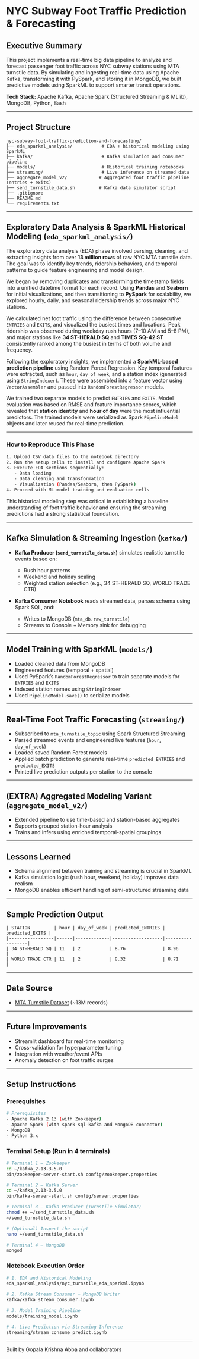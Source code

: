 # NYC Subway Foot Traffic Prediction & Forecasting

## Executive Summary

This project implements a real-time big data pipeline to analyze and forecast passenger foot traffic across NYC subway stations using MTA turnstile data. By simulating and ingesting real-time data using Apache Kafka, transforming it with PySpark, and storing it in MongoDB, we built predictive models using SparkML to support smarter transit operations.

**Tech Stack:**
Apache Kafka, Apache Spark (Structured Streaming & MLlib), MongoDB, Python, Bash

---

## Project Structure

```
nyc-subway-foot-traffic-prediction-and-forecasting/
├── eda_sparkml_analysis/           # EDA + historical modeling using SparkML
├── kafka/                          # Kafka simulation and consumer pipeline
├── models/                         # Historical training notebooks
├── streaming/                      # Live inference on streamed data
├── aggregate_model_v2/            # Aggregated foot traffic pipeline (entries + exits)
├── send_turnstile_data.sh         # Kafka data simulator script
├── .gitignore
├── README.md
└── requirements.txt
```

---

## Exploratory Data Analysis & SparkML Historical Modeling (`eda_sparkml_analysis/`)

The exploratory data analysis (EDA) phase involved parsing, cleaning, and extracting insights from over **13 million rows** of raw NYC MTA turnstile data. The goal was to identify key trends, ridership behaviors, and temporal patterns to guide feature engineering and model design.

We began by removing duplicates and transforming the timestamp fields into a unified datetime format for each record. Using **Pandas** and **Seaborn** for initial visualizations, and then transitioning to **PySpark** for scalability, we explored hourly, daily, and seasonal ridership trends across major NYC stations.

We calculated net foot traffic using the difference between consecutive `ENTRIES` and `EXITS`, and visualized the busiest times and locations. Peak ridership was observed during weekday rush hours (7–10 AM and 5–8 PM), and major stations like **34 ST-HERALD SQ** and **TIMES SQ-42 ST** consistently ranked among the busiest in terms of both volume and frequency.

Following the exploratory insights, we implemented a **SparkML-based prediction pipeline** using Random Forest Regression. Key temporal features were extracted, such as `hour`, `day_of_week`, and a station index (generated using `StringIndexer`). These were assembled into a feature vector using `VectorAssembler` and passed into `RandomForestRegressor` models.

We trained two separate models to predict `ENTRIES` and `EXITS`. Model evaluation was based on RMSE and feature importance scores, which revealed that **station identity** and **hour of day** were the most influential predictors. The trained models were serialized as Spark `PipelineModel` objects and later reused for real-time prediction.

---

### How to Reproduce This Phase

```bash
1. Upload CSV data files to the notebook directory
2. Run the setup cells to install and configure Apache Spark
3. Execute EDA sections sequentially:
   - Data loading
   - Data cleaning and transformation
   - Visualization (Pandas/Seaborn, then PySpark)
4. Proceed with ML model training and evaluation cells
```

This historical modeling step was critical in establishing a baseline understanding of foot traffic behavior and ensuring the streaming predictions had a strong statistical foundation.

---

## Kafka Simulation & Streaming Ingestion (`kafka/`)

* **Kafka Producer (`send_turnstile_data.sh`)** simulates realistic turnstile events based on:

  * Rush hour patterns
  * Weekend and holiday scaling
  * Weighted station selection (e.g., 34 ST-HERALD SQ, WORLD TRADE CTR)
* **Kafka Consumer Notebook** reads streamed data, parses schema using Spark SQL, and:

  * Writes to MongoDB (`mta_db.raw_turnstile`)
  * Streams to Console + Memory sink for debugging

---

##  Model Training with SparkML (`models/`)

* Loaded cleaned data from MongoDB
* Engineered features (temporal + spatial)
* Used PySpark’s `RandomForestRegressor` to train separate models for `ENTRIES` and `EXITS`
* Indexed station names using `StringIndexer`
* Used `PipelineModel.save()` to serialize models

---

## Real-Time Foot Traffic Forecasting (`streaming/`)

* Subscribed to `mta_turnstile_topic` using Spark Structured Streaming
* Parsed streamed events and engineered live features (`hour`, `day_of_week`)
* Loaded saved Random Forest models
* Applied batch prediction to generate real-time `predicted_ENTRIES` and `predicted_EXITS`
* Printed live prediction outputs per station to the console

---

## (EXTRA) Aggregated Modeling Variant (`aggregate_model_v2/`)

* Extended pipeline to use time-based and station-based aggregates
* Supports grouped station-hour analysis
* Trains and infers using enriched temporal-spatial groupings

---

## Lessons Learned

* Schema alignment between training and streaming is crucial in SparkML
* Kafka simulation logic (rush hour, weekend, holiday) improves data realism
* MongoDB enables efficient handling of semi-structured streaming data

---

## Sample Prediction Output

```
| STATION         | hour | day_of_week | predicted_ENTRIES | predicted_EXITS |
|-----------------|------|-------------|-------------------|------------------|
| 34 ST-HERALD SQ | 11   | 2           | 8.76              | 8.96             |
| WORLD TRADE CTR | 11   | 2           | 8.32              | 8.71             |
```

---

## Data Source

* [MTA Turnstile Dataset](https://data.ny.gov/Transportation/MTA-Subway-Turnstile-Usage-Data-2020/py8k-a8wg/about_data) (\~13M records)

---

## Future Improvements

* Streamlit dashboard for real-time monitoring
* Cross-validation for hyperparameter tuning
* Integration with weather/event APIs
* Anomaly detection on foot traffic surges

---

## Setup Instructions

### Prerequisites

```bash
# Prerequisites
- Apache Kafka 2.13 (with Zookeeper)
- Apache Spark (with spark-sql-kafka and MongoDB connector)
- MongoDB
- Python 3.x
```
### Terminal Setup (Run in 4 terminals)

```bash
# Terminal 1 — Zookeeper
cd ~/kafka_2.13-3.5.0
bin/zookeeper-server-start.sh config/zookeeper.properties

# Terminal 2 — Kafka Server
cd ~/kafka_2.13-3.5.0
bin/kafka-server-start.sh config/server.properties

# Terminal 3 — Kafka Producer (Turnstile Simulator)
chmod +x ~/send_turnstile_data.sh
~/send_turnstile_data.sh

# (Optional) Inspect the script
nano ~/send_turnstile_data.sh

# Terminal 4 — MongoDB
mongod
```

### Notebook Execution Order

```bash
# 1. EDA and Historical Modeling
eda_sparkml_analysis/nyc_turnstile_eda_sparkml.ipynb

# 2. Kafka Stream Consumer + MongoDB Writer
kafka/kafka_stream_consumer.ipynb

# 3. Model Training Pipeline
models/training_model.ipynb

# 4. Live Prediction via Streaming Inference
streaming/stream_consume_predict.ipynb
```

---

Built by Gopala Krishna Abba and collaborators 
